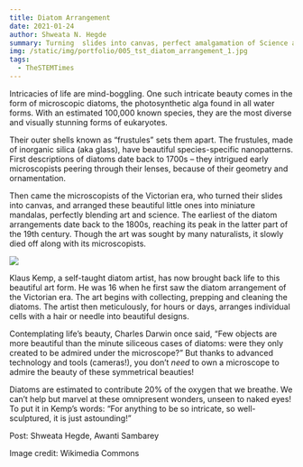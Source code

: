 ```yaml
---
title: Diatom Arrangement 
date: 2021-01-24
author: Shweata N. Hegde
summary: Turning  slides into canvas, perfect amalgamation of Science and Art!
img: /static/img/portfolio/005_tst_diatom_arrangement_1.jpg
tags:
  - TheSTEMTimes
---
```

Intricacies of life are mind-boggling. One such intricate beauty comes in the form of microscopic diatoms, the photosynthetic alga found in all water forms. With an estimated 100,000 known species, they are the most diverse and visually stunning forms of eukaryotes.

Their outer shells known as “frustules” sets them apart. The frustules, made of inorganic silica (aka glass), have beautiful species-specific nanopatterns. First descriptions of diatoms date back to 1700s – they intrigued early microscopists peering through their lenses, because of their geometry and ornamentation.

Then came the microscopists of the Victorian era, who turned their slides into canvas, and arranged these beautiful little ones into miniature mandalas, perfectly blending art and science. The earliest of the diatom arrangements date back to the 1800s, reaching its peak in the latter part of the 19th century. Though the art was sought by many naturalists, it slowly died off along with its microscopists.

<img src = '/static/img/portfolio/005_tst_diatom_arrangement_2.jpg'>

Klaus Kemp, a self-taught diatom artist, has now brought back life to this beautiful art form. He was 16 when he first saw the diatom arrangement of the Victorian era. The art begins with collecting, prepping and cleaning the diatoms. The artist then meticulously, for hours or days, arranges individual cells with a hair or needle into beautiful designs.

Contemplating life’s beauty, Charles Darwin once said, “Few objects are more beautiful than the minute siliceous cases of diatoms: were they only created to be admired under the microscope?” But thanks to advanced technology and tools (cameras!), you don’t *need* to own a microscope to admire the beauty of these symmetrical beauties! 

Diatoms are estimated to contribute 20% of the oxygen that we breathe. We can’t help but marvel at these omnipresent wonders, unseen to naked eyes! To put it in Kemp’s words: “For anything to be so intricate, so well-sculptured, it is just astounding!”

Post: Shweata Hegde, Awanti Sambarey

Image credit: Wikimedia Commons